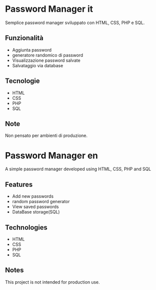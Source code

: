 # Password Manager it

Semplice password manager sviluppato con HTML, CSS, PHP e SQL.

## Funzionalità

- Aggiunta password
- generatore randomico di password
- Visualizzazione password salvate
- Salvataggio via database

## Tecnologie

- HTML
- CSS
- PHP
- SQL

## Note

Non pensato per ambienti di produzione.


# Password Manager en

A simple password manager developed using HTML, CSS, PHP and SQL

## Features

- Add new passwords
- random password generator
- View saved passwords
- DataBase storage(SQL)

## Technologies

- HTML  
- CSS  
- PHP
- SQL 

## Notes

This project is not intended for production use.  
